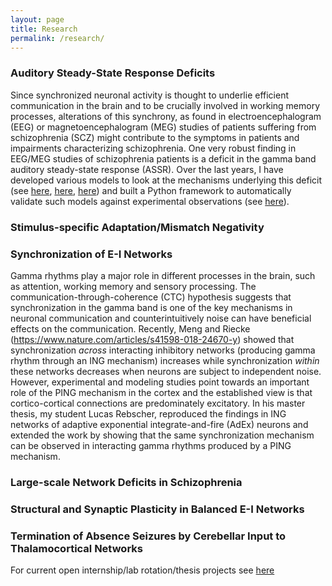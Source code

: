 ```yaml
---
layout: page
title: Research
permalink: /research/
---
```



### Auditory Steady-State Response Deficits
Since synchronized neuronal activity is thought to underlie efficient communication in the brain and to be crucially involved in working memory processes, alterations of this synchrony, as found in electroencephalogram (EEG) or magnetoencephalogram (MEG) studies of patients suffering from schizophrenia (SCZ) might contribute to the symptoms in patients and impairments characterizing schizophrenia. One very robust finding in EEG/MEG studies of schizophrenia patients is a deficit in the gamma band auditory steady-state response (ASSR). Over the last years, I have developed various models to look at the mechanisms underlying this deficit (see [here](https://www.frontiersin.org/articles/10.3389/fncom.2016.00089/full), [here](http://rescience.github.io/bibliography/metzner_2017.html), [here](https://www.nature.com/articles/s41598-019-53682-5)) and built a Python framework to automatically validate such models against experimental observations (see [here](https://www.mitpressjournals.org/doi/full/10.1162/cpsy_a_00015)).

### Stimulus-specific Adaptation/Mismatch Negativity

### Synchronization of E-I Networks
Gamma rhythms play a major role in different processes in the brain, such as attention, working memory and sensory processing. The communication-through-coherence (CTC) hypothesis suggests that synchronization in the gamma band is one of the key mechanisms in neuronal communication and counterintuitively noise can have beneficial effects on the communication. Recently, Meng and Riecke (https://www.nature.com/articles/s41598-018-24670-y) showed that synchronization *across* interacting inhibitory networks (producing gamma rhythm through an ING mechanism) increases while synchronization *within* these networks decreases when neurons are subject to independent noise. However, experimental and modeling studies point towards an important role of the PING mechanism in the cortex and the established view is that cortico-cortical connections are predominately excitatory.
In his master thesis, my student Lucas Rebscher, reproduced the findings in ING networks of adaptive exponential integrate-and-fire (AdEx) neurons and extended the work by showing that the same synchronization mechanism can be observed in interacting gamma rhythms produced by a PING mechanism. 

### Large-scale Network Deficits in Schizophrenia

### Structural and Synaptic Plasticity in Balanced E-I Networks

### Termination of Absence Seizures by Cerebellar Input to Thalamocortical Networks

For current open internship/lab rotation/thesis projects see [here]()
